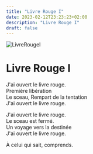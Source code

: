 ```yaml
---
title: "Livre Rouge I"
date: 2023-02-12T23:23:23+02:00
description: "Livre Rouge I"
draft: false
---
```


![LivreRougeI](https://i.ibb.co/SXFmqpf/In-Shot-20220103-082303816.jpg "Livre Rouge I")

# Livre Rouge I

J'ai ouvert le livre rouge.  
Première libération  
Le sceau, Rempart de la tentation  
J'ai ouvert le livre rouge.  
  
J'ai ouvert le livre rouge.  
Le sceau est fermé.  
Un voyage vers la destinée  
J'ai ouvert le livre rouge.  
  
À celui qui sait, comprends.  
